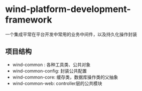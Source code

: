 # wind-platform-development-framework
一个集成平常在平台开发中常用的业务中间件，以及持久化操作封装

## 项目结构

 - wind-common : 各种工具类、公共对象
 - wind-common-config: 封装公共配置
 - wind-common-core: 缓存类，数据库操作类的父抽象
 - wind-common-web: controller层的公共模块
 
 
